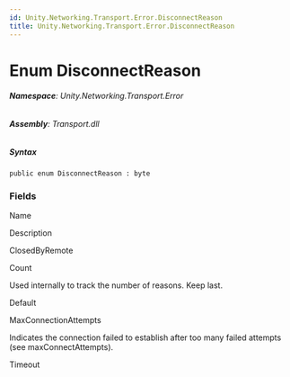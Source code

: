 ```yaml
---
id: Unity.Networking.Transport.Error.DisconnectReason
title: Unity.Networking.Transport.Error.DisconnectReason
---
```



# Enum DisconnectReason






###### **Namespace**: Unity.Networking.Transport.Error

###### **Assembly**: Transport.dll

##### Syntax


``` lang-csharp
public enum DisconnectReason : byte
```



### Fields

Name









Description

ClosedByRemote

Count

Used internally to track the number of reasons. Keep last.

Default

MaxConnectionAttempts

Indicates the connection failed to establish after too many failed
attempts (see maxConnectAttempts).

Timeout




